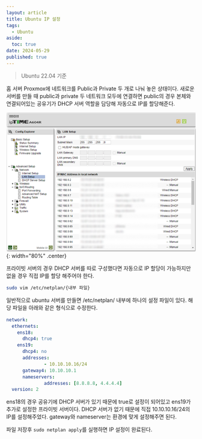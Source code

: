 ```yaml
---
layout: article
title: Ubuntu IP 설정
tags:
  - Ubuntu
aside:
  toc: true
date: 2024-05-29
published: true
---
```

> Ubuntu 22.04 기준

홈 서버 Proxmox에 네트워크를  Public과 Private 두 개로 나눠 놓은 상태이다. 새로운 서버를 만들 때 public과 private 두 네트워크 모두에 연결하면 public의 경우 본체와 연결되어있는 공유기가 DHCP 서버 역할을 담당해 자동으로 IP를 할당해준다. 

![](/assets/images/공유기%20DHCP.png){: width="80%" .center}


프라이빗 서버의 경우 DHCP 서버를 따로 구성했다면 자동으로 IP 할당이 가능하지만 없을 경우 직접 IP를 할당 해주어야 한다.
```sh
sudo vim /etc/netplan/{내부 파일}
```
일반적으로 ubuntu 서버를 만들면 /etc/netplan/ 내부에 하나의 설정 파일이 있다. 해당 파일을 아래와 같은 형식으로 수정한다.

```yaml
network:
  ethernets:
    ens18:
      dhcp4: true
    ens19:
      dhcp4: no
      addresses:
              - 10.10.10.16/24
      gateway4: 10.10.10.1
      nameservers:
              addresses: [8.8.8.8, 4.4.4.4]
  version: 2
```
ens18의 경우 공유기에 DHCP 서버가 있기 때문에 true로 설정이 되어있고 ens19가 추가로 설정한 프라이빗 서버이다. DHCP 서버가 없기 때문에 직접 10.10.10.16/24의 IP를 설정해주었다. gateway와 nameserver는 환경에 맞게 설정해주면 된다.

파일 저장후 `sudo netplan apply`를 실행하면 IP 설정이 완료된다.
